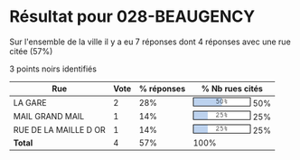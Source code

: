 # Résultat pour 028-BEAUGENCY

Sur l'ensemble de la ville il y a eu 7 réponses dont 4 réponses avec une rue citée (57%)

3 points noirs identifiés

| Rue | Vote | % réponses | % Nb rues cités|
|-----|------|------------|----------------|
| LA GARE | 2 | 28% | <img src="../../img/bar_50.gif" />&nbsp;50%|
| MAIL GRAND MAIL | 1 | 14% | <img src="../../img/bar_25.gif" />&nbsp;25%|
| RUE DE LA MAILLE D OR | 1 | 14% | <img src="../../img/bar_25.gif" />&nbsp;25%|
| **Total** | 4 | 57% | 100%|
